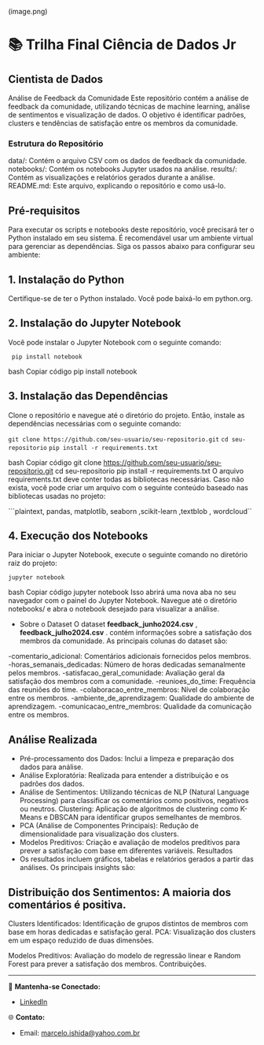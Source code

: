 (image.png)

# 📚 Trilha Final Ciência de Dados Jr



## Cientista de Dados
Análise de Feedback da Comunidade
Este repositório contém a análise de feedback da comunidade, utilizando técnicas de machine learning, análise de sentimentos e visualização de dados. O objetivo é identificar padrões, clusters e tendências de satisfação entre os membros da comunidade.

### Estrutura do Repositório
data/: Contém o arquivo CSV com os dados de feedback da comunidade.
notebooks/: Contém os notebooks Jupyter usados na análise.
results/: Contém as visualizações e relatórios gerados durante a análise.
README.md: Este arquivo, explicando o repositório e como usá-lo.

## Pré-requisitos
Para executar os scripts e notebooks deste repositório, você precisará ter o Python instalado em seu sistema. É recomendável usar um ambiente virtual para gerenciar as dependências. Siga os passos abaixo para configurar seu ambiente:

## 1. Instalação do Python
Certifique-se de ter o Python instalado. Você pode baixá-lo em python.org.


## 2. Instalação do Jupyter Notebook
Você pode instalar o Jupyter Notebook com o seguinte comando:

``` pip install notebook```

bash
Copiar código
pip install notebook

## 3. Instalação das Dependências
Clone o repositório e navegue até o diretório do projeto. Então, instale as dependências necessárias com o seguinte comando:

```git clone https://github.com/seu-usuario/seu-repositorio.git```
```cd seu-repositorio```
```pip install -r requirements.txt```

bash
Copiar código
git clone https://github.com/seu-usuario/seu-repositorio.git
cd seu-repositorio
pip install -r requirements.txt
O arquivo requirements.txt deve conter todas as bibliotecas necessárias. Caso não exista, você pode criar um arquivo com o seguinte conteúdo baseado nas bibliotecas usadas no projeto:

```plaintext, pandas, matplotlib, seaborn ,scikit-learn ,textblob , wordcloud``


## 4. Execução dos Notebooks
Para iniciar o Jupyter Notebook, execute o seguinte comando no diretório raiz do projeto:

```jupyter notebook```

bash
Copiar código
jupyter notebook
Isso abrirá uma nova aba no seu navegador com o painel do Jupyter Notebook. Navegue até o diretório notebooks/ e abra o notebook desejado para visualizar a análise.

- Sobre o Dataset
O dataset **feedback_junho2024.csv** , **feedback_julho2024.csv** .  contém informações sobre a satisfação dos membros da comunidade. As principais colunas do dataset são:

-comentario_adicional: Comentários adicionais fornecidos pelos membros.
-horas_semanais_dedicadas: Número de horas dedicadas semanalmente pelos membros.
-satisfacao_geral_comunidade: Avaliação geral da satisfação dos membros com a comunidade.
-reunioes_do_time: Frequência das reuniões do time.
-colaboracao_entre_membros: Nível de colaboração entre os membros.
-ambiente_de_aprendizagem: Qualidade do ambiente de aprendizagem.
-comunicacao_entre_membros: Qualidade da comunicação entre os membros.


## Análise Realizada
- Pré-processamento dos Dados: Inclui a limpeza e preparação dos dados para análise.
- Análise Exploratória: Realizada para entender a distribuição e os padrões dos dados.
- Análise de Sentimentos: Utilizando técnicas de NLP (Natural Language Processing) para classificar os comentários como positivos, negativos ou neutros.
Clustering: Aplicação de algoritmos de clustering como K-Means e DBSCAN para identificar grupos semelhantes de membros.
- PCA (Análise de Componentes Principais): Redução de dimensionalidade para visualização dos clusters.
- Modelos Preditivos: Criação e avaliação de modelos preditivos para prever a satisfação com base em diferentes variáveis.
Resultados
- Os resultados incluem gráficos, tabelas e relatórios gerados a partir das análises. Os principais insights são:

## Distribuição dos Sentimentos: A maioria dos comentários é positiva.
Clusters Identificados: Identificação de grupos distintos de membros com base em horas dedicadas e satisfação geral.
PCA: Visualização dos clusters em um espaço reduzido de duas dimensões.

Modelos Preditivos: Avaliação do modelo de regressão linear e Random Forest para prever a satisfação dos membros.
Contribuições. 

---

🔗 **Mantenha-se Conectado:**
  
- [LinkedIn](https://www.linkedin.com/in/marcelo-ishida-takeya-a8213897/)
  
🌐 **Contato:**

- Email: marcelo.ishida@yahoo.com.br
